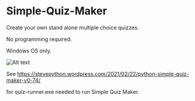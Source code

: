 # Simple-Quiz-Maker
Create your own stand alone multiple choice quizzes.

No programming required.

Windows OS only.

![Alt text](https://1.bp.blogspot.com/-STh5iNf8tHg/X4wa4UJjT4I/AAAAAAAABRg/nT0_6s9AAe8azZqU_-JmWmZxnRsZ2qXDQCLcBGAsYHQ/s727/punk-quiz-screen1.png "Optional title")


See https://stevepython.wordpress.com/2021/02/22/python-simple-quiz-maker-v0-74/

for quiz-runner.exe needed to run Simple Quiz Maker.

